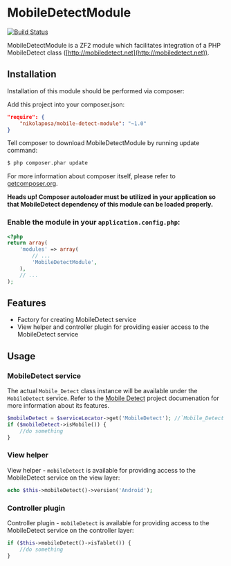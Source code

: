 # MobileDetectModule

[![Build Status](https://travis-ci.org/nikolaposa/MobileDetectModule.svg?branch=master)](https://travis-ci.org/nikolaposa/MobileDetectModule)

MobileDetectModule is a ZF2 module which facilitates integration of a PHP MobileDetect class
([http://mobiledetect.net](http://mobiledetect.net)).

## Installation

Installation of this module should be performed via composer:

Add this project into your composer.json:

```json
"require": {
    "nikolaposa/mobile-detect-module": "~1.0"
}
```

Tell composer to download MobileDetectModule by running update command:

```bash
$ php composer.phar update
```

For more information about composer itself, please refer to [getcomposer.org](http://getcomposer.org/).

**Heads up! Composer autoloader must be utilized in your application so that MobileDetect dependency
of this module can be loaded properly.**

### Enable the module in your `application.config.php`:

```php
<?php
return array(
    'modules' => array(
        // ...
        'MobileDetectModule',
    ),
    // ...
);
```

## Features

* Factory for creating MobileDetect service
* View helper and controller plugin for providing easier access to the MobileDetect service

## Usage

### MobileDetect service

The actual `Mobile_Detect` class instance will be available under the `MobileDetect` service. Refer to
the [Mobile Detect](http://mobiledetect.net/) project documenation for more information about its features.
```php
$mobileDetect = $serviceLocator->get('MobileDetect'); //`Mobile_Detect` class instance
if ($mobileDetect->isMobile()) {
    //do something
}
```

### View helper

View helper - `mobileDetect` is available for providing access to the MobileDetect service on the
view layer:
```php
echo $this->mobileDetect()->version('Android');
```

### Controller plugin

Controller plugin - `mobileDetect` is available for providing access to the MobileDetect service on
the controller layer:
```php
if ($this->mobileDetect()->isTablet()) {
    //do something
}
```